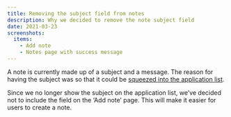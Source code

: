 ```yaml
---
title: Removing the subject field from notes
description: Why we decided to remove the note subject field
date: 2021-03-23
screenshots:
  items:
    - Add note
    - Notes page with success message
---
```


A note is currently made up of a subject and a message. The reason for having the subject was so that it could be [squeezed into the application list](/manage-teacher-training-applications/sorting-by-rbd-date/#sorting-by-last-changed-default).

Since we no longer show the subject on the application list, we’ve decided not to include the field on the ‘Add note’ page. This will make it easier for users to create a note.
